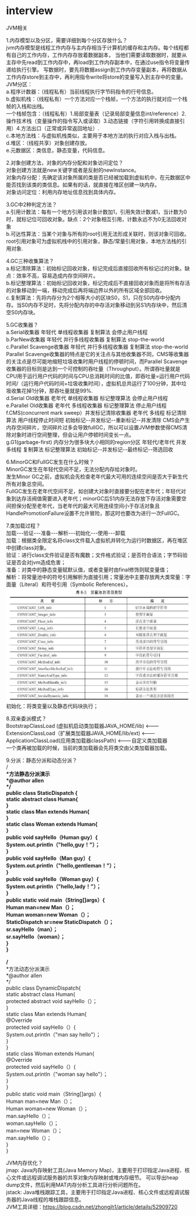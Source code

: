 # interview
JVM相关

1.内存模型以及分区，需要详细到每个分区存放什么？<br/>
jvm内存模型是线程工作内存与主内存相当于计算机的缓存和主内存。每个线程都有自己的工作内存，工作内存存放着数据副本，
当他们需要读取数据时，就要从主存中先read到工作内存中，再load到工作内存副本中，在通过use指令将变量传递给执行引擎。
写数据时，要先将数据assign到工作内存变量副本，再将数据从工作内存store到主存中，再利用指令write将store的变量写入到主存中的变量。<br/>
JVM分区：<br/>
a.程序计数器：（线程私有）当前线程执行字节码指令的行号信息。<br/>
b.虚拟机栈：（线程私有）一个方法对应一个栈帧，一个方法的执行就对应一个栈帧的入栈和出栈。<br/>
一个栈帧包含：（线程私有）1.局部变量表（记录局部变量信息int/reference）2.操作技术栈（变量操作的指令写入或读取）3.动态链接（字符引用转换成直接引用）4.方法出口（正常或异常返回地址）.<br/>
c.本地方法栈：与虚拟机栈类似，主要用于本地方法的执行对应入栈与出栈。<br/>
d.堆区：（线程共享）对象创建存放。<br/>
e.元数据区：类信息，静态变量，代码信息。<br/>

2.对象创建方法，对象的内存分配和对象访问定位？<br/>
对象创建方法就是new关键字或者是反射的newInstance。<br/>
对象内存分配：先确定该对象所属的类是否已经被加载到虚拟机中，在元数据区中能否找到该类的类信息。如果有的话，就直接在堆区创建一块内存。<br/>
对象访问定位：利用内存地址信息找到具体内存。<br/>

3.GC中2种判定方法？<br/>
a.引用计数法：每有一个地方引用该对象计数加1，引用失效计数减1，当计数为0时，就标记位可回收对象。缺点：2个对象相互引用，计数永远不为0无法回收对象<br/>
b.可达性算法：当某个对象与所有的root引用无法形成关联时，则该对象可回收。root引用对象可为虚拟机栈中的引用对象，静态/常量引用对象，本地方法栈的引用对象.<br/>

4.GC三种收集算法？<br/>
a.标记清除算法：初始标记回收对象，标记完成后直接回收所有标记过的对象。缺点：效率不高，容易造成内存空间碎片。<br/>
b.标记整理算法：初始标记回收对象，标记完成后不直接回收对象而是将所有存活的对象移动到一端，移动完成后再将端边界以外的所有区域全部回收。<br/>
c.复制算法：先将内存分为2个相等大小的区块S0，S1，只在S0内存中分配内存。当S0内存不足时，先将分配内存的中存活对象移动到另S1内存块中，然后清空S0内存块。<br/>

5.GC收集器？<br/>
a.Serial收集器 年轻代 单线程收集器 复制算法 会停止用户线程 <br/>
b.ParNew收集器 年轻代 并行多线程收集器 复制算法 stop-the-world <br/>
c.Parallel Scavenge收集器 年轻代 并行多线程收集器 复制算法  stop-the-world <br/>
Parallel Scavenge收集器的特点是它的关注点与其他收集器不同，CMS等收集器的关注点是尽可能地缩短垃圾收集时用户线程的停顿时间，而Parallel Scavenge 收集器的目标则是达到一个可控制的吞吐量（Throughput）。所谓吞吐量就是CPU用于运行用户代码的时间与CPU总消耗时间的比值，即吞吐量=运行用户代码时间/（运行用户代码时间+垃圾收集时间），虚拟机总共运行了100分钟，其中垃圾收集花掉1分钟，那吞吐量就是99%. <br/>
d.Serial Old收集器 老年代 单线程收集器 标记整理算法 会停止用户线程 <br/>
e.Parallel Old收集器 老年代 多线程收集器 标记整理算法 停止用户线程 <br/>
f.CMS(concurrent mark sweep）并发标记清除收集器 老年代 多线程 标记清除算法 用户线程停止时间短 初始标记--并发标记--重新标记--并发清除
CMS会产生内存空间碎片，空间碎片过多会导致fullGC，所以可以设置JVM参数使得CMS清除对象时进行空间整理，但会让用户停顿时间变长一点。 <br/>
g.G1(garbage-first) 内存分为很多块大小相同的region分区 年轻代/老年代 并发多线程 复制算法 标记整理算法 初始标记--并发标记--最终标记--筛选回收 <br/>

6.MinorGC和FullGC发生在什么时候？<br/>
MinorGC发生在年轻代空间不足，无法分配内存给对象时。<br/>
发生Minor GC之前，虚拟机会先检查老年代最大可用的连续空间是否大于新生代所有对象总空间。<br/>
FullGC发生在老年代空间不足，如创建大对象时直接要分配在老年代；年轻代对象到达存活阀值需要进入老年代；minorGC后S1内存无法存放下存活对象需要空间担保分配至老年代，当老年代的最大可用连续空间小于存活对象且HandlePromotionFailure设置不允许冒险，那这时也要改为进行一次FullGC。<br/>

7.类加载过程？<br/>
加载---验证---准备---解析---初始化---使用---卸载<br/>
加载：根据类全限定名将class文件载入虚拟机并转化为运行时数据区，再在堆区中创建class对象。<br/>
验证：进行class文件验证是否有魔数；文件格式验证；是否符合语法；字节码验证是否会对jvm造成危害；<br/>
准备：对类中的静态变量赋默认值，或者变量时由final修饰则赋变量值；<br/>
解析：将常量池中的符号引用解析为直接引用；常量池中主要存放两大类常量：字面量（Literal）和符号引用（Symbolic References）。
![image](https://github.com/cxAllen/interview/blob/master/%E5%B8%B8%E9%87%8F%E6%B1%A0.png)<br/>
初始化：将类变量以及静态代码块执行；<br/>

8.双亲委派模式？<br/>
BootstrapClassLoad (虚拟机启动类加载器JAVA_HOME/lib) <---ExtensionClassLoad（扩展类加载器JAVA_HOME/lib/ext) <---ApplicationClassLoad(应用类加载器classPath) <---自定义类加载器<br/>
一个类再被加载的时候，当前的类加载器会先将类交由父类加载器加载。<br/>

9.分派：静态分派和动态分派？</br>
/**</br>
*方法静态分派演示</br>
*@author allen</br>
*/</br>
public class StaticDispatch {</br>
static abstract class Human{</br>
}</br>
static class Man extends Human{</br>
}</br>
static class Woman extends Human{</br>
}</br>
public void sayHello（Human guy）{</br>
System.out.println（"hello,guy！"）；</br>
}</br>
public void sayHello（Man guy）{</br>
System.out.println（"hello,gentleman！"）；</br>
}</br>
public void sayHello（Woman guy）{</br>
System.out.println（"hello,lady！"）；</br>
}</br>
public static void main（String[]args）{</br>
Human man=new Man（）；</br>
Human woman=new Woman（）；</br>
StaticDispatch sr=new StaticDispatch（）；</br>
sr.sayHello（man）；</br>
sr.sayHello（woman）；</br>
}</br>
}</br>
</br>
/**</br>
*方法动态分派演示</br>
*@author allen</br>
*/</br>
public class DynamicDispatch{</br>
static abstract class Human{</br>
protected abstract void sayHello（）；</br>
}</br>
static class Man extends Human{</br>
@Override</br>
protected void sayHello（）{</br>
System.out.println（"man say hello"）；</br>
}</br>
}</br>
static class Woman extends Human{</br>
@Override</br>
protected void sayHello（）{</br>
System.out.println（"woman say hello"）；</br>
}</br>
}</br>
public static void main（String[]args）{</br>
Human man=new Man（）；</br>
Human woman=new Woman（）；</br>
man.sayHello（）；</br>
woman.sayHello（）；</br>
man=new Woman（）；</br>
man.sayHello（）；</br>
}</br>
}</br>

JVM内存优化？</br>
jmap: Java内存映射工具(Java Memory Map)，主要用于打印指定Java进程、核心文件或远程调试服务器的共享对象内存映射或堆内存细节。 可以导出heap dump文件，然后利用MAT内存分析工具进行分析问题所在。</br>
jstack: Java堆栈跟踪工具，主要用于打印指定Java进程、核心文件或远程调试服务器的Java线程的堆栈跟踪信息。<br/>
JVM工具详细：https://blog.csdn.net/zhongjh1/article/details/52909720

